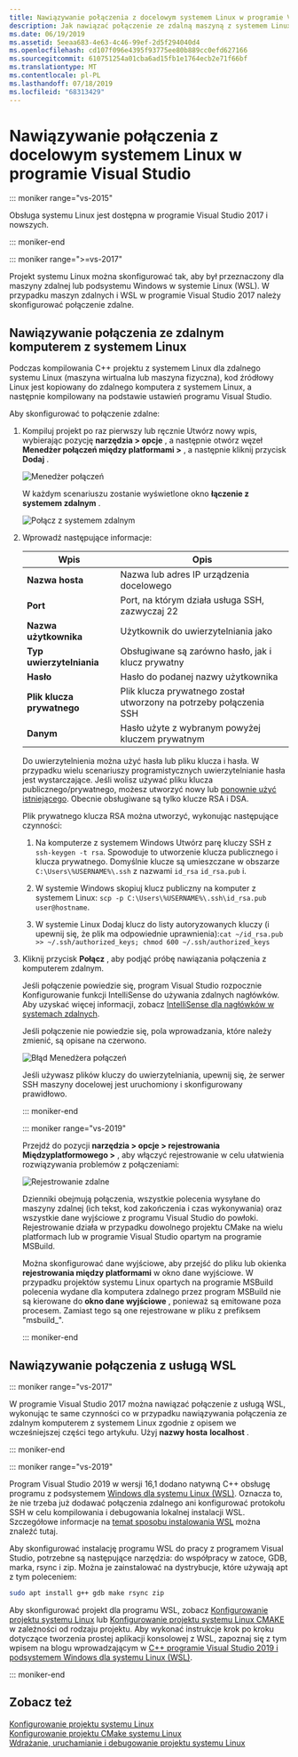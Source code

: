 ```yaml
---
title: Nawiązywanie połączenia z docelowym systemem Linux w programie Visual Studio
description: Jak nawiązać połączenie ze zdalną maszyną z systemem Linux lub WSL z C++ poziomu projektu programu Visual Studio.
ms.date: 06/19/2019
ms.assetid: 5eeaa683-4e63-4c46-99ef-2d5f294040d4
ms.openlocfilehash: cd107f096e4395f93775ee80b889cc0efd627166
ms.sourcegitcommit: 610751254a01cba6ad15fb1e1764ecb2e71f66bf
ms.translationtype: MT
ms.contentlocale: pl-PL
ms.lasthandoff: 07/18/2019
ms.locfileid: "68313429"
---
```

# <a name="connect-to-your-target-linux-system-in-visual-studio"></a>Nawiązywanie połączenia z docelowym systemem Linux w programie Visual Studio

::: moniker range="vs-2015"

Obsługa systemu Linux jest dostępna w programie Visual Studio 2017 i nowszych.

::: moniker-end

::: moniker range=">=vs-2017"

Projekt systemu Linux można skonfigurować tak, aby był przeznaczony dla maszyny zdalnej lub podsystemu Windows w systemie Linux (WSL). W przypadku maszyn zdalnych i WSL w programie Visual Studio 2017 należy skonfigurować połączenie zdalne. 

## <a name="connect-to-a-remote-linux-computer"></a>Nawiązywanie połączenia ze zdalnym komputerem z systemem Linux

Podczas kompilowania C++ projektu z systemem Linux dla zdalnego systemu Linux (maszyna wirtualna lub maszyna fizyczna), kod źródłowy Linux jest kopiowany do zdalnego komputera z systemem Linux, a następnie kompilowany na podstawie ustawień programu Visual Studio.

Aby skonfigurować to połączenie zdalne:

1. Kompiluj projekt po raz pierwszy lub ręcznie Utwórz nowy wpis, wybierając pozycję **narzędzia > opcje** , a następnie otwórz węzeł **Menedżer połączeń między platformami >** , a następnie kliknij przycisk **Dodaj** .

   ![Menedżer połączeń](media/settings_connectionmanager.png)

   W każdym scenariuszu zostanie wyświetlone okno **łączenie z systemem zdalnym** .

   ![Połącz z systemem zdalnym](media/connect.png)

1. Wprowadź następujące informacje:

   | Wpis | Opis
   | ----- | ---
   | **Nazwa hosta**           | Nazwa lub adres IP urządzenia docelowego
   | **Port**                | Port, na którym działa usługa SSH, zazwyczaj 22
   | **Nazwa użytkownika**           | Użytkownik do uwierzytelniania jako
   | **Typ uwierzytelniania** | Obsługiwane są zarówno hasło, jak i klucz prywatny
   | **Hasło**            | Hasło do podanej nazwy użytkownika
   | **Plik klucza prywatnego**    | Plik klucza prywatnego został utworzony na potrzeby połączenia SSH
   | **Danym**          | Hasło użyte z wybranym powyżej kluczem prywatnym

   Do uwierzytelnienia można użyć hasła lub pliku klucza i hasła. W przypadku wielu scenariuszy programistycznych uwierzytelnianie hasła jest wystarczające. Jeśli wolisz używać pliku klucza publicznego/prywatnego, możesz utworzyć nowy lub [ponownie użyć istniejącego](https://security.stackexchange.com/questions/10203/reusing-private-public-keys). Obecnie obsługiwane są tylko klucze RSA i DSA. 
   
   Plik prywatnego klucza RSA można utworzyć, wykonując następujące czynności:

    1. Na komputerze z systemem Windows Utwórz parę kluczy SSH z `ssh-keygen -t rsa`. Spowoduje to utworzenie klucza publicznego i klucza prywatnego. Domyślnie klucze są umieszczane w obszarze `C:\Users\%USERNAME%\.ssh` z nazwami `id_rsa` `id_rsa.pub` i.

    1. W systemie Windows skopiuj klucz publiczny na komputer z systemem Linux: `scp -p C:\Users\%USERNAME%\.ssh\id_rsa.pub user@hostname`.

    1. W systemie Linux Dodaj klucz do listy autoryzowanych kluczy (i upewnij się, że plik ma odpowiednie uprawnienia):`cat ~/id_rsa.pub >> ~/.ssh/authorized_keys; chmod 600 ~/.ssh/authorized_keys`

1. Kliknij przycisk **Połącz** , aby podjąć próbę nawiązania połączenia z komputerem zdalnym. 

   Jeśli połączenie powiedzie się, program Visual Studio rozpocznie Konfigurowanie funkcji IntelliSense do używania zdalnych nagłówków. Aby uzyskać więcej informacji, zobacz [IntelliSense dla nagłówków w systemach zdalnych](configure-a-linux-project.md#remote_intellisense).

   Jeśli połączenie nie powiedzie się, pola wprowadzania, które należy zmienić, są opisane na czerwono.

   ![Błąd Menedżera połączeń](media/settings_connectionmanagererror.png)

   Jeśli używasz plików kluczy do uwierzytelniania, upewnij się, że serwer SSH maszyny docelowej jest uruchomiony i skonfigurowany prawidłowo.

   ::: moniker-end

   ::: moniker range="vs-2019"

   Przejdź do pozycji **narzędzia > opcje > rejestrowania Międzyplatformowego >** , aby włączyć rejestrowanie w celu ułatwienia rozwiązywania problemów z połączeniami:

   ![Rejestrowanie zdalne](media/remote-logging-vs2019.png)

   Dzienniki obejmują połączenia, wszystkie polecenia wysyłane do maszyny zdalnej (ich tekst, kod zakończenia i czas wykonywania) oraz wszystkie dane wyjściowe z programu Visual Studio do powłoki. Rejestrowanie działa w przypadku dowolnego projektu CMake na wielu platformach lub w programie Visual Studio opartym na programie MSBuild.

   Można skonfigurować dane wyjściowe, aby przejść do pliku lub okienka **rejestrowania między platformami** w okno dane wyjściowe. W przypadku projektów systemu Linux opartych na programie MSBuild polecenia wydane dla komputera zdalnego przez program MSBuild nie są kierowane do **okno dane wyjściowe** , ponieważ są emitowane poza procesem. Zamiast tego są one rejestrowane w pliku z prefiksem "msbuild_".

   ::: moniker-end

## <a name="connect-to-wsl"></a>Nawiązywanie połączenia z usługą WSL

::: moniker range="vs-2017"

W programie Visual Studio 2017 można nawiązać połączenie z usługą WSL, wykonując te same czynności co w przypadku nawiązywania połączenia ze zdalnym komputerem z systemem Linux zgodnie z opisem we wcześniejszej części tego artykułu. Użyj **nazwy hosta** **localhost** .

::: moniker-end

::: moniker range="vs-2019"

Program Visual Studio 2019 w wersji 16,1 dodano natywną C++ obsługę programu z podsystemem [Windows dla systemu Linux (WSL)](https://docs.microsoft.com/windows/wsl/about).  Oznacza to, że nie trzeba już dodawać połączenia zdalnego ani konfigurować protokołu SSH w celu kompilowania i debugowania lokalnej instalacji WSL. Szczegółowe informacje na [temat sposobu instalowania WSL](https://docs.microsoft.com/windows/wsl/install-win10) można znaleźć tutaj.

Aby skonfigurować instalację programu WSL do pracy z programem Visual Studio, potrzebne są następujące narzędzia: do współpracy w zatoce, GDB, marka, rsync i zip. Można je zainstalować na dystrybucje, które używają apt z tym poleceniem: 

```bash
sudo apt install g++ gdb make rsync zip
```

Aby skonfigurować projekt dla programu WSL, zobacz [Konfigurowanie projektu systemu Linux](configure-a-linux-project.md) lub [Konfigurowanie projektu systemu Linux CMAKE](cmake-linux-project.md) w zależności od rodzaju projektu. Aby wykonać instrukcje krok po kroku dotyczące tworzenia prostej aplikacji konsolowej z WSL, zapoznaj się z tym wpisem na blogu wprowadzającym w [ C++ programie Visual Studio 2019 i podsystemem Windows dla systemu Linux (WSL)](https://devblogs.microsoft.com/cppblog/c-with-visual-studio-2019-and-windows-subsystem-for-linux-wsl/).

::: moniker-end

## <a name="see-also"></a>Zobacz też

[Konfigurowanie projektu systemu Linux](configure-a-linux-project.md)<br />
[Konfigurowanie projektu CMake systemu Linux](cmake-linux-project.md)<br />
[Wdrażanie, uruchamianie i debugowanie projektu systemu Linux](deploy-run-and-debug-your-linux-project.md)<br />





